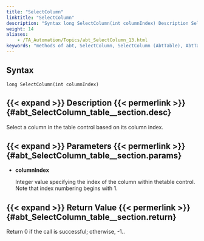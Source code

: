 ```yaml
--- 
title: "SelectColumn"
linktitle: "SelectColumn"
description: "Syntax long SelectColumn(int columnIndex) Description Select a column in the table control based on its column index. Parameters columnIndex Integer value specifying the index of the column within the ..."
weight: 14
aliases: 
    - /TA_Automation/Topics/abt_SelectColumn_13.html
keywords: "methods of abt, SelectColumn, SelectColumn (AbtTable), AbtTable, selectcolumn, abttable selectcolumn, select column, select column based on index, select column at index"
---
```


## Syntax

`long SelectColumn(int columnIndex)`

## {{< expand >}} Description {{< permerlink >}} {#abt_SelectColumn_table__section.desc} 

Select a column in the table control based on its column index.

## {{< expand >}} Parameters {{< permerlink >}} {#abt_SelectColumn_table__section.params} 

-   **columnIndex**

    Integer value specifying the index of the column within thetable control. Note that index numbering begins with 1.


## {{< expand >}} Return Value {{< permerlink >}} {#abt_SelectColumn_table__section.return} 

Return 0 if the call is successful; otherwise, -1..




